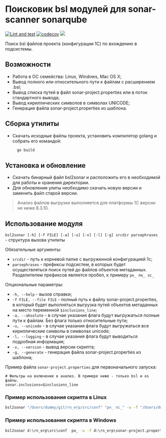 # Поисковик bsl модулей для sonar-scanner sonarqube

[![Lint and test](https://github.com/brobots-corporation/bsl2sonar/actions/workflows/lint-test.yml/badge.svg?branch=main)](https://github.com/brobots-corporation/bsl2sonar/actions/workflows/lint-test.yml)
[![codecov](https://codecov.io/gh/brobots-corporation/bsl2sonar/branch/main/graph/badge.svg?token=IZ00OLNPNN)](https://codecov.io/gh/brobots-corporation/bsl2sonar)
[![](https://img.shields.io/badge/license-GPL3-yellow.svg)](https://github.com/brobots-corporation/bsl2sonar/blob/main/LICENSE)

Поиск bsl файлов проекта (конфигурации 1С) по вхождению в подсистемы.

## Возможности

* Работа в ОС семейства: Linux, Windows, Mac OS X;
* Вывод полного или относительного пути к файлам с расширением .bsl;
* Вывод списка путей в файл sonar-project.properties или в поток стандартного вывода;
* Вывод кириллических символов в символах UNICODE;
* Генерация файла sonar-project.properties из шаблона.

## Сборка утилиты
* Скачать исходные файлы проекта, установить компилятор golang и собрать его командой:
  ```sh
    go build
    ```
## Установка и обновление
* Скачать бинарный файл bsl2sonar и расположить 
  его в необходимой для работы и хранения директории.
* Для обновления улиты необходимо скачать новую версии и заменить файл старой версии.
 
> Анализ файлов выгрузки выполняется для платформы 1С версии не ниже 8.3.10.

## Использование модуля

`bsl2sonar [-h] [-f FILE] [-a] [-u] [-v] [-l] [-g] srcdir parsephrases` - структура вызова утилиты

Обязательные аргументы:
* `srcdir` - путь к корневой папке с выгруженной конфигурацией 1с;
* `parsephrases` - префиксы подсистем, в которых будет осуществляться поиск путей до файлов объектов метаданных. Разделителем префиксов является пробел, к примеру `рн_ пк_ зс_`
  
Опциональные параметры:
* `-h, --help` - вызов справки;
* `-f FILE, --file FILE` - полный путь к файлу sonar-project.properties, в который будет выполняться выгрузка путей объектов метаданных на место переменной `$inclusions_line`;
* `-a, --absolute` - в случае указания флага будут выгружаться полные пути к файлам. Без флага только относительные пути;
* `-u, --unicode` - в случае указания флага будут выгружаться все кириллические символы в символах unicode;
* `-l, --logging` - в случае указания флага будут выводиться подробная информация;
* `-v, --version` - вывод версии скрипта;
* `-g, --generate` - генерация файла sonar-project.properties из шаблона;

Пример файла `sonar-project.properties` для первоначального запуска:

```properties
# Фильтры на включение в анализ. В примере ниже - только bsl и os файлы.
sonar.inclusions=$inclusions_line
```

### Пример использования скрипта в Linux

```sh
bsl2sonar "/Users/dummy/git/rn_erp/src/conf" "рн_ пс_" -u -f "/Users/dummy/git/rn_erp/sonar-project.properties"
```

### Пример использования скрипта в Windows

```cmd
bsl2sonar d:\rn_erp\src\conf  рн_ -u -f d:\rn_erp\sonar-project.properties
```